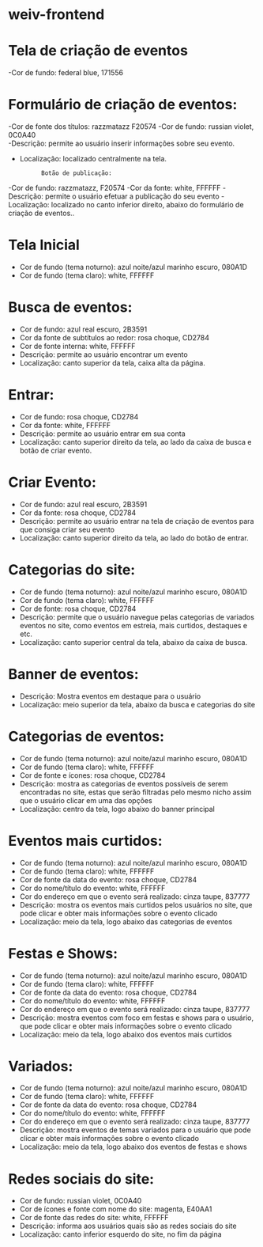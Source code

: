 ﻿# weiv-frontend

# Tela de criação de eventos
-Cor de fundo: federal blue, 171556

# Formulário de criação de eventos:
-Cor de fonte dos títulos: razzmatazz F20574
-Cor de fundo: russian violet, 0C0A40  
-Descrição: permite ao usuário inserir informações
 sobre seu evento.
- Localização: localizado centralmente na tela.

            Botão de publicação:
-Cor de fundo: razzmatazz, F20574
-Cor da fonte: white, FFFFFF
-Descrição: permite o usuário efetuar a publicação
 do seu evento
-Localização: localizado no canto inferior direito,
  abaixo do formulário de criação de eventos..

  # Tela Inicial
- Cor de fundo (tema noturno): azul noite/azul marinho escuro, 080A1D
- Cor de fundo (tema claro): white, FFFFFF

# Busca de eventos:
- Cor de fundo: azul real escuro, 2B3591
- Cor da fonte de subtítulos ao redor: rosa choque, CD2784
- Cor de fonte interna: white, FFFFFF
- Descrição: permite ao usuário encontrar um evento
- Localização: canto superior da tela, caixa alta da página.

# Entrar:
- Cor de fundo: rosa choque, CD2784
- Cor da fonte: white, FFFFFF
- Descrição: permite ao usuário entrar em sua conta
- Localização: canto superior direito da tela, ao lado da caixa de busca e botão de criar evento.

# Criar Evento:
- Cor de fundo: azul real escuro, 2B3591
- Cor da fonte: rosa choque, CD2784
- Descrição: permite ao usuário entrar na tela de criação de eventos para que consiga criar seu evento
- Localização: canto superior direito da tela, ao lado do botão de entrar.
# Categorias do site:
- Cor de fundo (tema noturno): azul noite/azul marinho escuro, 080A1D
- Cor de fundo (tema claro): white, FFFFFF
- Cor de fonte: rosa choque, CD2784
- Descrição: permite que o usuário navegue pelas categorias de variados eventos no site, como eventos em estreia, mais curtidos, destaques e etc.
- Localização: canto superior central da tela, abaixo da caixa de busca.

# Banner de eventos:
- Descrição: Mostra eventos em destaque para o usuário
- Localização: meio superior da tela, abaixo da busca e categorias do site

# Categorias de eventos:
- Cor de fundo (tema noturno): azul noite/azul marinho escuro, 080A1D
- Cor de fundo (tema claro): white, FFFFFF
- Cor de fonte e ícones: rosa choque, CD2784
- Descrição: mostra as categorias de eventos possíveis de serem encontradas no site, estas que serão filtradas pelo mesmo nicho assim que o usuário clicar em uma das opções
- Localização: centro da tela, logo abaixo do banner principal

# Eventos mais curtidos:
- Cor de fundo (tema noturno): azul noite/azul marinho escuro, 080A1D
- Cor de fundo (tema claro): white, FFFFFF
- Cor de fonte da data do evento: rosa choque, CD2784
- Cor do nome/título do evento: white, FFFFFF
- Cor do endereço em que o evento será realizado: cinza taupe, 837777
- Descrição: mostra os eventos mais curtidos pelos usuários no site, que pode clicar e obter mais informações sobre o evento clicado
- Localização: meio da tela, logo abaixo das categorias de eventos

# Festas e Shows:
- Cor de fundo (tema noturno): azul noite/azul marinho escuro, 080A1D
- Cor de fundo (tema claro): white, FFFFFF
- Cor de fonte da data do evento: rosa choque, CD2784
- Cor do nome/título do evento: white, FFFFFF
- Cor do endereço em que o evento será realizado: cinza taupe, 837777
- Descrição: mostra eventos com foco em festas e shows para o usuário, que pode clicar e obter mais informações sobre o evento clicado
- Localização: meio da tela, logo abaixo dos eventos mais curtidos

# Variados:
- Cor de fundo (tema noturno): azul noite/azul marinho escuro, 080A1D
- Cor de fundo (tema claro): white, FFFFFF
- Cor de fonte da data do evento: rosa choque, CD2784
- Cor do nome/título do evento: white, FFFFFF
- Cor do endereço em que o evento será realizado: cinza taupe, 837777
- Descrição: mostra eventos de temas variados para o usuário que pode clicar e obter mais informações sobre o evento clicado
- Localização: meio da tela, logo abaixo dos eventos de festas e shows

# Redes sociais do site:
- Cor de fundo: russian violet, 0C0A40  
- Cor de ícones e fonte com nome do site: magenta, E40AA1
- Cor de fonte das redes do site: white, FFFFFF
- Descrição: informa aos usuários quais são as redes sociais do site
- Localização: canto inferior esquerdo do site, no fim da página
